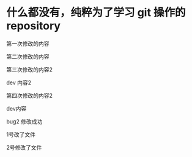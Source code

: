 # 什么都没有，纯粹为了学习 git 操作的 repository  

第一次修改的内容    

第二次修改的内容

第三次修改的内容2

dev 内容2

第四次修改的内容2

dev内容

bug2 修改成功

1号改了文件

2号修改了文件